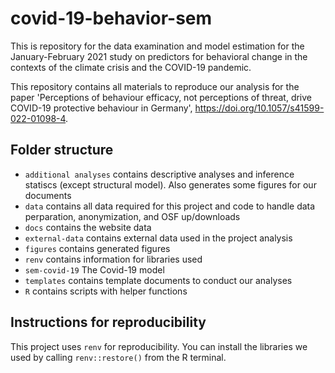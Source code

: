 
<!-- README.md is generated from README.Rmd. Please edit that file -->

# covid-19-behavior-sem

<!-- badges: start -->
<!-- badges: end -->

This is repository for the data examination and model estimation for the
January-February 2021 study on predictors for behavioral change in the
contexts of the climate crisis and the COVID-19 pandemic.

This repository contains all materials to reproduce our analysis for the
paper 'Perceptions of behaviour efficacy, not perceptions of threat, 
drive COVID-19 protective behaviour in Germany', https://doi.org/10.1057/s41599-022-01098-4.

## Folder structure

-   `additional analyses` contains descriptive analyses and inference
    statiscs (except structural model). Also generates some figures for
    our documents
-   `data` contains all data required for this project and code to
    handle data perparation, anonymization, and OSF up/downloads
-   `docs` contains the website data
-   `external-data` contains external data used in the project analysis  
-   `figures` contains generated figures
-   `renv` contains information for libraries used
-   `sem-covid-19` The Covid-19 model
-   `templates` contains template documents to conduct our analyses
-   `R` contains scripts with helper functions

## Instructions for reproducibility

This project uses `renv` for reproducibility. You can install the
libraries we used by calling `renv::restore()` from the R terminal.
